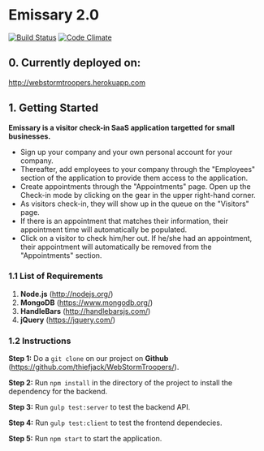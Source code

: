 # Emissary 2.0
[![Build Status](https://travis-ci.com/prkumar/Emissary.svg?token=nMZqBSpBhyZh9iNzRBhA&branch=master)](https://travis-ci.com/prkumar/Emissary) [![Code Climate](https://codeclimate.com/repos/59195600f81f3102a90003f9/badges/0f8f5e69a8e234418fde/gpa.svg)](https://codeclimate.com/repos/59195600f81f3102a90003f9/feed) 

## 0. Currently deployed on: 
http://webstormtroopers.herokuapp.com
## 1. Getting Started
**Emissary is a visitor check-in SaaS application targetted for small businesses.**
- Sign up your company and your own personal account for your company. 
- Thereafter, add employees to your company through the "Employees" section of the application to provide them access to the application. 
- Create appointments through the "Appointments" page. Open up the Check-in mode by clicking on the gear in the upper right-hand corner.
- As visitors check-in, they will show up in the queue on the "Visitors" page. 
- If there is an appointment that matches their information, their appointment time will automatically be populated.
- Click on a visitor to check him/her out. If he/she had an appointment, their appointment will automatically be removed from the "Appointments" section.

  

### 1.1 List of Requirements
1. **Node.js** (http://nodejs.org/)
2. **MongoDB** (https://www.mongodb.org/)
3. **HandleBars** (http://handlebarsjs.com/)
4. **jQuery** (https://jquery.com/)

### 1.2 Instructions
**Step 1:** Do a `git clone` on our project on **Github** (https://github.com/thiefjack/WebStormTroopers/).

**Step 2:** Run `npm install` in the directory of the project to install the dependency for the backend.

**Step 3:** Run `gulp test:server` to test the backend API.

**Step 4:** Run `gulp test:client` to test the frontend dependecies.

**Step 5:** Run `npm start` to start the application.
